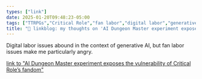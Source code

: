 ```yaml
---
types: ["link"]
date: 2025-01-20T09:48:23-05:00
tags: ["TTRPGs","Critical Role","fan labor","digital labor","generative AI"]
title: "🔗 linkblog: my thoughts on 'AI Dungeon Master experiment exposes the vulnerability of Critical Role’s fandom'"
---
```

Digital labor issues abound in the context of generative AI, but fan labor issues make me particularly angry.

[link to "AI Dungeon Master experiment exposes the vulnerability of Critical Role’s fandom"](https://www.polygon.com/critical-role/510326/critical-role-transcripts-ai-dnd-dungeon-master)
